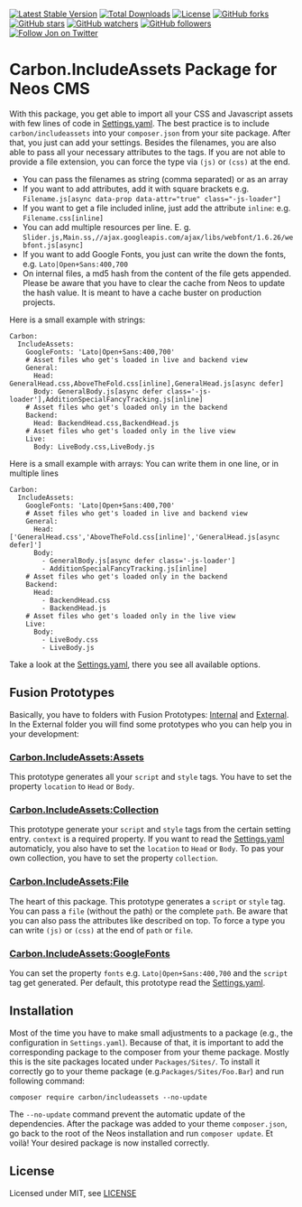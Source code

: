 [![Latest Stable Version](https://poser.pugx.org/carbon/includeassets/v/stable)](https://packagist.org/packages/carbon/includeassets)
[![Total Downloads](https://poser.pugx.org/carbon/includeassets/downloads)](https://packagist.org/packages/carbon/includeassets)
[![License](https://poser.pugx.org/carbon/includeassets/license)](LICENSE)
[![GitHub forks](https://img.shields.io/github/forks/jonnitto/Carbon.IncludeAssets.svg?style=social&label=Fork)](https://github.com/jonnitto/Carbon.IncludeAssets/fork)
[![GitHub stars](https://img.shields.io/github/stars/jonnitto/Carbon.IncludeAssets.svg?style=social&label=Stars)](https://github.com/jonnitto/Carbon.IncludeAssets/stargazers)
[![GitHub watchers](https://img.shields.io/github/watchers/jonnitto/Carbon.IncludeAssets.svg?style=social&label=Watch)](https://github.com/jonnitto/Carbon.IncludeAssets/subscription)
[![GitHub followers](https://img.shields.io/github/followers/jonnitto.svg?style=social&label=Follow)](https://github.com/jonnitto/followers)
[![Follow Jon on Twitter](https://img.shields.io/twitter/follow/jonnitto.svg?style=social&label=Follow)](https://twitter.com/jonnitto)

Carbon.IncludeAssets Package for Neos CMS
=========================================

With this package, you get able to import all your CSS and Javascript assets with few lines of code in [Settings.yaml](Configuration/Settings.yaml). The best practice is to include `carbon/includeassets` into your `composer.json` from your site package. After that, you just can add your settings. Besides the filenames, you are also able to pass all your necessary attributes to the tags. If you are not able to provide a file extension, you can force the type via `(js)` or `(css)` at the end.

* You can pass the filenames as string (comma separated) or as an array
* If you want to add attributes, add it with square brackets e.g.  
`Filename.js[async data-prop data-attr="true" class="-js-loader"]`
* If you want to get a file included inline, just add the attribute `inline`: e.g. `Filename.css[inline]`
* You can add multiple resources per line. E. g. `Slider.js,Main.ss,//ajax.googleapis.com/ajax/libs/webfont/1.6.26/webfont.js[async]`
* If you want to add Google Fonts, you just can write the down the fonts, e.g. `Lato|Open+Sans:400,700`
* On internal files, a md5 hash from the content of the file gets appended. Please be aware that you have to clear the cache from Neos to update the hash value. It is meant to have a cache buster on production projects.

Here is a small example with strings:

```
Carbon:
  IncludeAssets:
    GoogleFonts: 'Lato|Open+Sans:400,700'
    # Asset files who get's loaded in live and backend view
    General:
      Head: GeneralHead.css,AboveTheFold.css[inline],GeneralHead.js[async defer]
      Body: GeneralBody.js[async defer class='-js-loader'],AdditionSpecialFancyTracking.js[inline]
    # Asset files who get's loaded only in the backend
    Backend:
      Head: BackendHead.css,BackendHead.js
    # Asset files who get's loaded only in the live view
    Live:
      Body: LiveBody.css,LiveBody.js
```

Here is a small example with arrays: You can write them in one line, or in multiple lines

```
Carbon:
  IncludeAssets:
    GoogleFonts: 'Lato|Open+Sans:400,700'
    # Asset files who get's loaded in live and backend view
    General:
      Head: ['GeneralHead.css','AboveTheFold.css[inline]','GeneralHead.js[async defer]']
      Body:
        - GeneralBody.js[async defer class='-js-loader']
        - AdditionSpecialFancyTracking.js[inline]
    # Asset files who get's loaded only in the backend
    Backend:
      Head:
        - BackendHead.css
        - BackendHead.js
    # Asset files who get's loaded only in the live view
    Live:
      Body:
        - LiveBody.css
        - LiveBody.js
```

Take a look at the [Settings.yaml](Configuration/Settings.yaml), there you see all available options.


Fusion Prototypes
-----------------
Basically, you have to folders with Fusion Prototypes: [Internal](Resources/Private/Fusion/Internal) and [External](Resources/Private/Fusion/External). In the External folder you will find some prototypes who you can help you in your development:

### [Carbon.IncludeAssets:Assets](Resources/Private/Fusion/External/Assets.fusion)
This prototype generates all your `script` and `style` tags. You have to set the property `location` to `Head` or `Body`.

### [Carbon.IncludeAssets:Collection](Resources/Private/Fusion/External/Collection.fusion)
This prototype generate your `script` and `style` tags from the certain setting entry. `context` is a required property. If you want to read the [Settings.yaml](Configuration/Settings.yaml) automaticly, you also have to set the `location` to `Head` or `Body`. To pas your own collection, you have to set the property `collection`.

### [Carbon.IncludeAssets:File](Resources/Private/Fusion/External/File.fusion)
The heart of this package. This prototype generates a `script` or `style` tag. You can pass a `file` (without the path) or the complete `path`. Be aware that you can also pass the attributes like described on top. To force a type you can write `(js)` or `(css)` at the end of  `path` or `file`.

### [Carbon.IncludeAssets:GoogleFonts](Resources/Private/Fusion/External/GoogleFonts.fusion)
You can set the property `fonts` e.g. `Lato|Open+Sans:400,700` and the `script` tag get generated. Per default, this prototype read the [Settings.yaml](Configuration/Settings.yaml).

Installation
------------
Most of the time you have to make small adjustments to a package (e.g., the configuration in `Settings.yaml`). Because of that, it is important to add the corresponding package to the composer from your theme package. Mostly this is the site packages located under `Packages/Sites/`. To install it correctly go to your theme package (e.g.`Packages/Sites/Foo.Bar`) and run following command:
```
composer require carbon/includeassets --no-update
```

The `--no-update` command prevent the automatic update of the dependencies. After the package was added to your theme `composer.json`, go back to the root of the Neos installation and run `composer update`. Et voilà! Your desired package is now installed correctly.


License
-------
Licensed under MIT, see [LICENSE](LICENSE)
